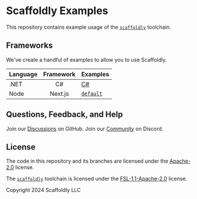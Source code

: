 # Scaffoldly Examples

This repository contains example usage of the [`scaffoldly`](https://scaffoldly.dev) toolchain.

## Frameworks

We've create a handful of examples to allow you to use Scaffoldly.

| Language | Framework | Examples                 |
| -------- | :-------: | ------------------------ |
| .NET     |    C#     | [C#](dotnet/csharp)      |
| Node     |  Next.js  | [`default`](node/nextjs) |

## Questions, Feedback, and Help

Join our [Discussions](https://github.com/scaffoldly/scaffoldly/discussions) on GitHub.
Join our [Community](https://scaffoldly.dev/community) on Discord.

## License

The code in this repository and its branches are licensed under the [Apache-2.0](LICENSE.md) license.

The [`scaffoldly`](https://github.com/scaffoldly/scaffoldly) toolchain is licensed under the [FSL-1.1-Apache-2.0](https://github.com/scaffoldly/scaffoldly?tab=License-1-ov-file) license.

Copyright 2024 Scaffoldly LLC
